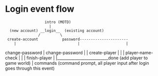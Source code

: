 Login event flow
==
                      intro (MOTD)
                        |
      (new account) __login__  (existing account)
                   /         \
     create-account           password----------------------
        |                            |                     |
  change-password                    |               change-password
        |                            |
  create-player                      |
        |                            |
  player-name-check                  |
        |                            |
  finish-player                      |
        |__________________________done (add player to game world)
                                     |
                                   commands
             (command prompt, all player input after login goes through this event)
